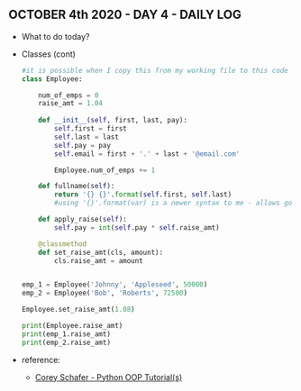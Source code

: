 ## OCTOBER 4th 2020 - DAY 4 - DAILY LOG ##

* What to do today?

* Classes (cont)

    ```python
    #it is possible when I copy this from my working file to this code section the formatting will all adjust to the left. Technically cause an error with the class and method definitions.
   class Employee:

        num_of_emps = 0
        raise_amt = 1.04
        
        def __init__(self, first, last, pay):
            self.first = first
            self.last = last
            self.pay = pay
            self.email = first + '.' + last + '@email.com'

            Employee.num_of_emps += 1

        def fullname(self):
            return '{} {}'.format(self.first, self.last)
            #using '{}'.format(var) is a newer syntax to me - allows good to check Python docs to learn more!

        def apply_raise(self):
            self.pay = int(self.pay * self.raise_amt)

        @classmethod
        def set_raise_amt(cls, amount):
            cls.raise_amt = amount


    emp_1 = Employee('Johnny', 'Appleseed', 50000)
    emp_2 = Employee('Bob', 'Roberts', 72500)

    Employee.set_raise_amt(1.08)

    print(Employee.raise_amt)
    print(emp_1.raise_amt)
    print(emp_2.raise_amt)

    ```



* reference: 
    * [Corey Schafer - Python OOP Tutorial(s)](https://www.youtube.com/watch?v=BJ-VvGyQxho&t=305s)


